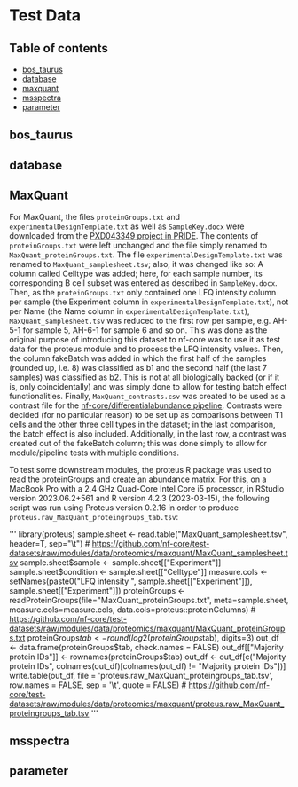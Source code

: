 # Test Data

## Table of contents

- [bos_taurus](#bos_taurus)
- [database](#database)
- [maxquant](#maxquant)
- [msspectra](#msspectra)
- [parameter](#parameter)

## bos_taurus

## database

## MaxQuant

For MaxQuant, the files `proteinGroups.txt` and `experimentalDesignTemplate.txt` as well as `SampleKey.docx` were downloaded from the [PXD043349 project in PRIDE](https://www.ebi.ac.uk/pride/archive/projects/PXD043349).
The contents of `proteinGroups.txt` were left unchanged and the file simply renamed to `MaxQuant_proteinGroups.txt`. The file `experimentalDesignTemplate.txt` was renamed to `MaxQuant_samplesheet.tsv`; also, it was changed like so: A column called Celltype was added; here, for each sample number, its corresponding B cell subset was entered as described in `SampleKey.docx`. Then, as the `proteinGroups.txt` only contained one LFQ intensity column per sample (the Experiment column in `experimentalDesignTemplate.txt`), not per Name (the Name column in `experimentalDesignTemplate.txt`), `MaxQuant_samplesheet.tsv` was reduced to the first row per sample, e.g. AH-5-1 for sample 5, AH-6-1 for sample 6 and so on. This was done as the original purpose of introducing this dataset to nf-core was to use it as test data for the proteus module and to process the LFQ intensity values. Then, the column fakeBatch was added in which the first half of the samples (rounded up, i.e. 8) was classified as b1 and the second half (the last 7 samples) was classified as b2. This is not at all biologically backed (or if it is, only coincidentally) and was simply done to allow for testing batch effect functionalities.
Finally, `MaxQuant_contrasts.csv` was created to be used as a contrast file for the [nf-core/differentialabundance pipeline](https://github.com/nf-core/differentialabundance). Contrasts were decided (for no particular reason) to be set up as comparisons between T1 cells and the other three cell types in the dataset; in the last comparison, the batch effect is also included. Additionally, in the last row, a contrast was created out of the fakeBatch column; this was done simply to allow for module/pipeline tests with multiple conditions.

To test some downstream modules, the proteus R package was used to read the proteinGroups and create an abundance matrix. For this, on a MacBook Pro with a 2,4 GHz Quad-Core Intel Core i5 processor, in RStudio version 2023.06.2+561 and R version 4.2.3 (2023-03-15), the following script was run using Proteus version 0.2.16 in order to produce `proteus.raw_MaxQuant_proteingroups_tab.tsv`:

'''
library(proteus)
sample.sheet <- read.table("MaxQuant_samplesheet.tsv", header=T, sep="\t") # https://github.com/nf-core/test-datasets/raw/modules/data/proteomics/maxquant/MaxQuant_samplesheet.tsv
sample.sheet$sample <- sample.sheet[["Experiment"]]
sample.sheet$condition <- sample.sheet[["Celltype"]]
measure.cols <- setNames(paste0("LFQ intensity ", sample.sheet[["Experiment"]]), sample.sheet[["Experiment"]])
proteinGroups <- readProteinGroups(file="MaxQuant_proteinGroups.txt", meta=sample.sheet, measure.cols=measure.cols, data.cols=proteus::proteinColumns) # https://github.com/nf-core/test-datasets/raw/modules/data/proteomics/maxquant/MaxQuant_proteinGroups.txt
proteinGroups$tab <- round(log2(proteinGroups$tab), digits=3)
out_df <- data.frame(proteinGroups$tab, check.names = FALSE)
out_df[["Majority protein IDs"]] <- rownames(proteinGroups$tab)
out_df <- out_df[c("Majority protein IDs", colnames(out_df)[colnames(out_df) != "Majority protein IDs"])]
write.table(out_df, file = 'proteus.raw_MaxQuant_proteingroups_tab.tsv', row.names = FALSE, sep = '\t', quote = FALSE) # https://github.com/nf-core/test-datasets/raw/modules/data/proteomics/maxquant/proteus.raw_MaxQuant_proteingroups_tab.tsv
'''

## msspectra

## parameter